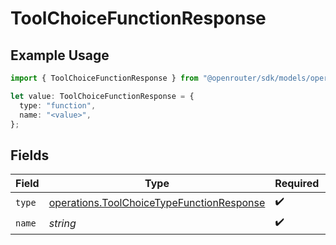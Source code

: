 # ToolChoiceFunctionResponse

## Example Usage

```typescript
import { ToolChoiceFunctionResponse } from "@openrouter/sdk/models/operations";

let value: ToolChoiceFunctionResponse = {
  type: "function",
  name: "<value>",
};
```

## Fields

| Field                                                                                                  | Type                                                                                                   | Required                                                                                               | Description                                                                                            |
| ------------------------------------------------------------------------------------------------------ | ------------------------------------------------------------------------------------------------------ | ------------------------------------------------------------------------------------------------------ | ------------------------------------------------------------------------------------------------------ |
| `type`                                                                                                 | [operations.ToolChoiceTypeFunctionResponse](../../models/operations/toolchoicetypefunctionresponse.md) | :heavy_check_mark:                                                                                     | N/A                                                                                                    |
| `name`                                                                                                 | *string*                                                                                               | :heavy_check_mark:                                                                                     | N/A                                                                                                    |